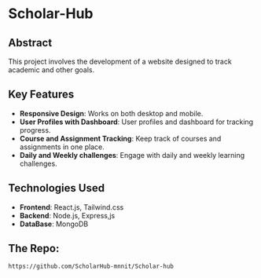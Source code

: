 
# Scholar-Hub


## Abstract

This project involves the development of a website designed to track academic and other goals. 

## Key Features

- **Responsive Design**: Works on both desktop and mobile.
- **User Profiles with Dashboard**: User profiles and dashboard for tracking progress.
- **Course and Assignment Tracking**: Keep track of courses and assignments in one place.
- **Daily and Weekly challenges**: Engage with daily and weekly learning challenges.


## Technologies Used

- **Frontend**: React.js, Tailwind.css
- **Backend**: Node.js, Express,js
- **DataBase**:  MongoDB

##  The Repo:
 `https://github.com/ScholarHub-mnnit/Scholar-hub`


